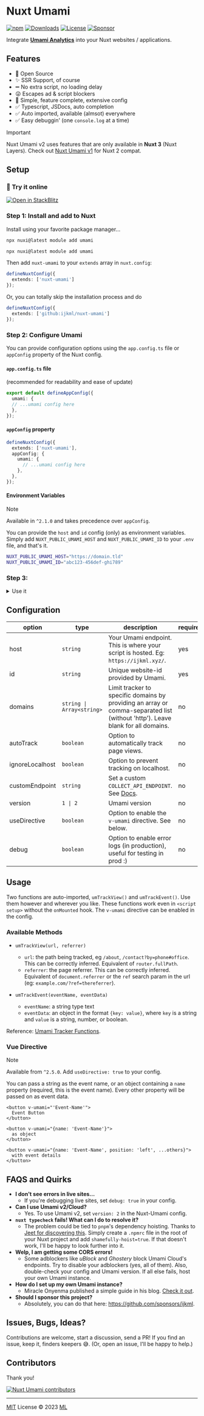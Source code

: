 # Nuxt Umami

[![npm](https://img.shields.io/npm/v/nuxt-umami?style=flat-square)](https://www.npmjs.com/package/nuxt-umami/)
[![Downloads](https://img.shields.io/npm/dt/nuxt-umami.svg?style=flat-square)](https://www.npmjs.com/package/nuxt-umami)
[![License](https://img.shields.io/npm/l/nuxt-umami?style=flat-square)](/LICENSE)
[![Sponsor](https://img.shields.io/badge/Sponsor-21262d?style=flat-square&logo=github&logoColor=db61a2)](https://github.com/sponsors/ijkml)

Integrate [**Umami Analytics**](https://umami.is/) into your Nuxt websites / applications.

## Features

- 📖 Open Source
- ✨ SSR Support, of course
- ➖ No extra script, no loading delay
- 😜 Escapes ad & script blockers
- 💯 Simple, feature complete, extensive config
- ✅ Typescript, JSDocs, auto completion
- ✅ Auto imported, available (almsot) everywhere
- ✅ Easy debuggin' (one `console.log` at a time)

> [!IMPORTANT]
> Nuxt Umami v2 uses features that are only available in **Nuxt 3** (Nuxt Layers).
> Check out [Nuxt Umami v1](https://github.com/ijkml/nuxt-umami/tree/v1) for Nuxt 2 compat.

## Setup

### 🚀 Try it online

<a href="https://stackblitz.com/edit/nuxt-umami"><img src="https://developer.stackblitz.com/img/open_in_stackblitz.svg" alt="Open in StackBlitz"></a>

### Step 1: Install and add to Nuxt

Install using your favorite package manager...

```bash
npx nuxi@latest module add umami
```

```bash
npx nuxi@latest module add umami
```

Then add `nuxt-umami` to your `extends` array in `nuxt.config`:

```ts
defineNuxtConfig({
  extends: ['nuxt-umami']
});
```

Or, you can totally skip the installation process and do

```ts
defineNuxtConfig({
  extends: ['github:ijkml/nuxt-umami']
});
```

### Step 2: Configure Umami

You can provide configuration options using the `app.config.ts` file or `appConfig` property of the Nuxt config.

#### `app.config.ts` file

(recommended for readability and ease of update)

```ts
export default defineAppConfig({
  umami: {
  // ...umami config here
  },
});
```

#### `appConfig` property

```ts
defineNuxtConfig({
  extends: ['nuxt-umami'],
  appConfig: {
    umami: {
      // ...umami config here
    },
  },
});
```

#### Environment Variables

> [!NOTE]
> Available in `^2.1.0` and takes precedence over `appConfig`.

You can provide the `host` and `id` config (only) as environment variables. Simply add `NUXT_PUBLIC_UMAMI_HOST` and `NUXT_PUBLIC_UMAMI_ID` to your `.env` file, and that's it.

```sh
NUXT_PUBLIC_UMAMI_HOST="https://domain.tld"
NUXT_PUBLIC_UMAMI_ID="abc123-456def-ghi789"
```

### Step 3:

<details>
<summary>Use it</summary>
<p>

```vue
<script setup>
function complexCalc() {
  // ... do something
  umTrackEvent('complex-btn', { propA: 1, propB: 'two', propC: false });
}
</script>

<template>
  <button @click="umTrackEvent('button-1')">
    Button 1
  </button>

  <button @click="complexCalc">
    Button 2
  </button>
</template>
```

</p>
</details>

## Configuration

| option          | type                      | description                                                                                                                    | required | default     |
| --------------- | ------------------------- | ------------------------------------------------------------------------------------------------------------------------------ | -------- | ----------- |
| host            | `string`                  | Your Umami endpoint. This is where your script is hosted. Eg: `https://ijkml.xyz/`.                                            | yes      | `''`        |
| id              | `string`                  | Unique website-id provided by Umami.                                                                                           | yes      | `''`        |
| domains         | `string \| Array<string>` | Limit tracker to specific domains by providing an array or comma-separated list (without 'http'). Leave blank for all domains. | no       | `undefined` |
| autoTrack       | `boolean`                 | Option to automatically track page views.                                                                                      | no       | `true`      |
| ignoreLocalhost | `boolean`                 | Option to prevent tracking on localhost.                                                                                       | no       | `false`     |
| customEndpoint  | `string`                  | Set a custom `COLLECT_API_ENDPOINT`. See [Docs](https://umami.is/docs/environment-variables).                                  | no       | `undefined` |
| version         | `1 \| 2`                  | Umami version                                                                                                                  | no       | `1`         |
| useDirective    | `boolean`                 | Option to enable the `v-umami` directive. See below.                                                                           | no       | `false`     |
| debug           | `boolean`                 | Option to enable error logs (in production), useful for testing in prod :)                                                     | no       | `false`     |

## Usage

Two functions are auto-imported, `umTrackView()` and `umTrackEvent()`. Use them however and wherever you like. These functions work even in `<script setup>` without the `onMounted` hook. The `v-umami` directive can be enabled in the config.

### Available Methods

- `umTrackView(url, referrer)`
  - `url`: the path being tracked, eg `/about`, `/contact?by=phone#office`. This can be correctly inferred. Equivalent of `router.fullPath`.
  - `referrer`: the page referrer. This can be correctly inferred. Equivalent of `document.referrer` or the `ref` search param in the url (eg: `example.com/?ref=thereferrer`).

- `umTrackEvent(eventName, eventData)`
  - `eventName`: a string type text
  - `eventData`: an object in the format `{key: value}`, where `key` is a string and `value` is a string, number, or boolean.

Reference: [Umami Tracker Functions](https://umami.is/docs/tracker-functions).

### Vue Directive

> [!NOTE]
> Available from `^2.5.0`. Add `useDirective: true` to your config.

You can pass a string as the event name, or an object containing a `name` property (required, this is the event name). Every other property will be passed on as event data.

```vue
<button v-umami="'Event-Name'">
  Event Button
</button>

<button v-umami="{name: 'Event-Name'}">
  as object
</button>

<button v-umami="{name: 'Event-Name', position: 'left', ...others}">
  with event details
</button>
```

## FAQS and Quirks

* __I don't see errors in live sites...__
  * If you're debugging live sites, set `debug: true` in your config.
* __Can I use Umami v2/Cloud?__
  * Yes. To use Umami v2, set `version: 2` in the Nuxt-Umami config.
* __`nuxt typecheck` fails! What can I do to resolve it?__
  * The problem could be tied to `pnpm`'s dependency hoisting. Thanks to [Jeet for discovering this](https://github.com/ijkml/nuxt-umami/issues/85#issuecomment-1868442446). Simply create a `.npmrc` file in the root of your Nuxt project and add `shamefully-hoist=true`. If that doesn't work, I'll be happy to look further into it.
* __Welp, I am getting some CORS errors!__
  * Some adblockers like _uBlock_ and _Ghostery_ block Umami Cloud's endpoints. Try to disable your adblockers (yes, all of them). Also, double-check your config and Umami version. If all else fails, host your own Umami instance.
* __How do I set up my own Umami instance?__
  * Miracle Onyenma published a simple guide in his blog. [Check it out](https://miracleio.me/blog/set-up-analytics-for-your-nuxt-3-app-with-umami).
* __Should I sponsor this project?__
  * Absolutely, you can do that here: https://github.com/sponsors/ijkml.

## Issues, Bugs, Ideas?

Contributions are welcome, start a discussion, send a PR! If you find an issue, keep it, finders keepers 😅. (Or, open an issue, I'll be happy to help.)

## Contributors

Thank you!

<a href="https://github.com/ijkml/nuxt-umami/graphs/contributors">
  <img alt="Nuxt Umami contributors" src="https://contrib.rocks/image?repo=ijkml/nuxt-umami" />
</a>

<hr />

[MIT](./LICENSE) License © 2023 [ML](https://github.com/ijkml/)
